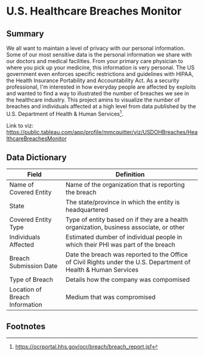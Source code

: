 # U.S. Healthcare Breaches Monitor

## Summary

We all want to maintain a level of privacy with our personal information.  Some of our most sensitive data is the personal information we share with our doctors and medical facilities.  From your primary care physician to where you pick up your medicine, this information is very personal.  The US government even enforces specific restrictions and guidelines with HIPAA, the Health Insurance Portability and Accountability Act.  As a security professional, I'm interested in how everyday people are affected by exploits and wanted to find a way to illustrated the number of breaches we see in the healthcare industry. This project amins to visualize the number of breaches and individuals affected at a high level from data published by the U.S. Department of Health & Human Services[^1].

Link to viz:  https://public.tableau.com/app/profile/mmcquitter/viz/USDOHBreaches/HealthcareBreachesMonitor

## Data Dictionary

| Field    | Definition |
| -------- | ------- |
| Name of Covered Entity  | Name of the organization that is reporting the breach    |
| State | The state/province in which the entity is headquartered     |
| Covered Entity Type    | Type of entity based on if they are a health organization, business associate, or other    |
| Individuals Affected | Estimated dumber of individual people in which their PHI was part of the breach     |
| Breach Submission Date | Date the breach was reported to the Office of Civil Rights under the U.S. Department of Health & Human Services     |
| Type of Breach | Details how the company was compomised     |
| Location of Breach Information | Medium that was compromised     |

## Footnotes
[^1]: https://ocrportal.hhs.gov/ocr/breach/breach_report.jsf
